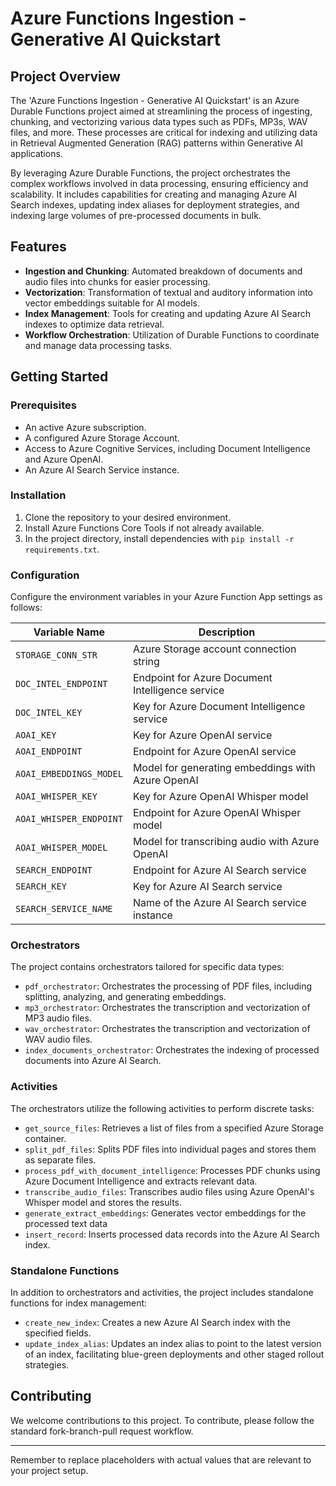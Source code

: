 # Azure Functions Ingestion - Generative AI Quickstart

## Project Overview

The 'Azure Functions Ingestion - Generative AI Quickstart' is an Azure Durable Functions project aimed at streamlining the process of ingesting, chunking, and vectorizing various data types such as PDFs, MP3s, WAV files, and more. These processes are critical for indexing and utilizing data in Retrieval Augmented Generation (RAG) patterns within Generative AI applications.

By leveraging Azure Durable Functions, the project orchestrates the complex workflows involved in data processing, ensuring efficiency and scalability. It includes capabilities for creating and managing Azure AI Search indexes, updating index aliases for deployment strategies, and indexing large volumes of pre-processed documents in bulk.

## Features
- **Ingestion and Chunking**: Automated breakdown of documents and audio files into chunks for easier processing.
- **Vectorization**: Transformation of textual and auditory information into vector embeddings suitable for AI models.
- **Index Management**: Tools for creating and updating Azure AI Search indexes to optimize data retrieval.
- **Workflow Orchestration**: Utilization of Durable Functions to coordinate and manage data processing tasks.

## Getting Started

### Prerequisites
- An active Azure subscription.
- A configured Azure Storage Account.
- Access to Azure Cognitive Services, including Document Intelligence and Azure OpenAI.
- An Azure AI Search Service instance.

### Installation
1. Clone the repository to your desired environment.
2. Install Azure Functions Core Tools if not already available.
3. In the project directory, install dependencies with `pip install -r requirements.txt`.

### Configuration
Configure the environment variables in your Azure Function App settings as follows:

| Variable Name                | Description                                               |
|------------------------------|-----------------------------------------------------------|
| `STORAGE_CONN_STR`           | Azure Storage account connection string                   |
| `DOC_INTEL_ENDPOINT`         | Endpoint for Azure Document Intelligence service          |
| `DOC_INTEL_KEY`              | Key for Azure Document Intelligence service               |
| `AOAI_KEY`                   | Key for Azure OpenAI service                              |
| `AOAI_ENDPOINT`              | Endpoint for Azure OpenAI service                         |
| `AOAI_EMBEDDINGS_MODEL`      | Model for generating embeddings with Azure OpenAI         |
| `AOAI_WHISPER_KEY`           | Key for Azure OpenAI Whisper model                        |
| `AOAI_WHISPER_ENDPOINT`      | Endpoint for Azure OpenAI Whisper model                   |
| `AOAI_WHISPER_MODEL`         | Model for transcribing audio with Azure OpenAI            |
| `SEARCH_ENDPOINT`            | Endpoint for Azure AI Search service                      |
| `SEARCH_KEY`                 | Key for Azure AI Search service                           |
| `SEARCH_SERVICE_NAME`        | Name of the Azure AI Search service instance              |


### Orchestrators
The project contains orchestrators tailored for specific data types:
- `pdf_orchestrator`: Orchestrates the processing of PDF files, including splitting, analyzing, and generating embeddings.
- `mp3_orchestrator`: Orchestrates the transcription and vectorization of MP3 audio files.
- `wav_orchestrator`: Orchestrates the transcription and vectorization of WAV audio files.
- `index_documents_orchestrator`: Orchestrates the indexing of processed documents into Azure AI Search.

### Activities
The orchestrators utilize the following activities to perform discrete tasks:
- `get_source_files`: Retrieves a list of files from a specified Azure Storage container.
- `split_pdf_files`: Splits PDF files into individual pages and stores them as separate files.
- `process_pdf_with_document_intelligence`: Processes PDF chunks using Azure Document Intelligence and extracts relevant data.
- `transcribe_audio_files`: Transcribes audio files using Azure OpenAI's Whisper model and stores the results.
- `generate_extract_embeddings`: Generates vector embeddings for the processed text data
- `insert_record`: Inserts processed data records into the Azure AI Search index.

### Standalone Functions
In addition to orchestrators and activities, the project includes standalone functions for index management:
- `create_new_index`: Creates a new Azure AI Search index with the specified fields.
- `update_index_alias`: Updates an index alias to point to the latest version of an index, facilitating blue-green deployments and other staged rollout strategies.

## Contributing
We welcome contributions to this project. To contribute, please follow the standard fork-branch-pull request workflow.

---

Remember to replace placeholders with actual values that are relevant to your project setup.